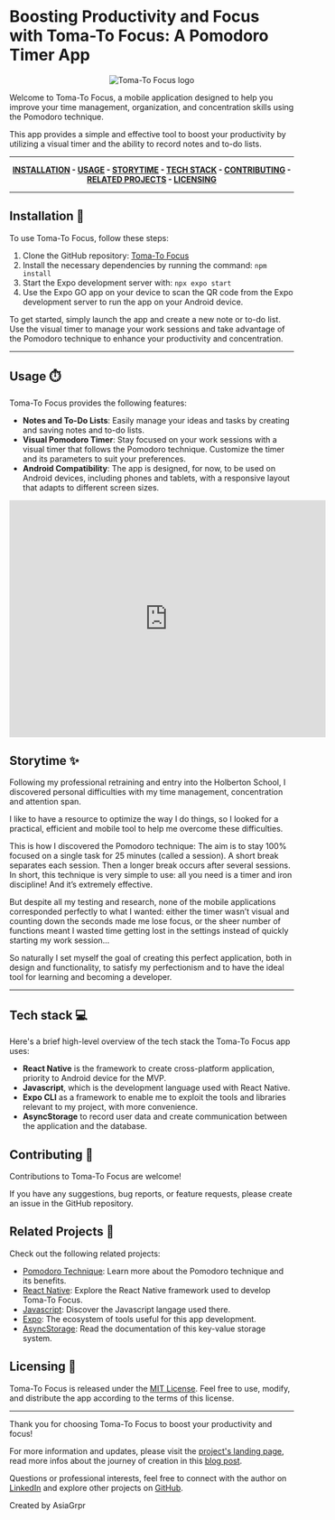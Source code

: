 # Boosting Productivity and Focus with Toma-To Focus: A Pomodoro Timer App
<div align="center">
<img src="https://miro.medium.com/v2/resize:fit:660/format:webp/1*ahMuw3WbvDf5YlQbbcUbSQ.png" alt="Toma-To Focus logo">
</div>


Welcome to Toma-To Focus, a mobile application designed to help you improve your time management, organization, and concentration skills using the Pomodoro technique. 

This app provides a simple and effective tool to boost your productivity by utilizing a visual timer and the ability to record notes and to-do lists.


---
<div align="center">

**[INSTALLATION](https://github.com/AsiaGrpr/TomaTo-Focus/blob/main/README.md#-installation)  - [USAGE](https://github.com/AsiaGrpr/TomaTo-Focus/blob/main/README.md#usage-%EF%B8%8F) - [STORYTIME](https://github.com/AsiaGrpr/TomaTo-Focus/blob/main/README.md##-storytime) - [TECH STACK](https://github.com/AsiaGrpr/TomaTo-Focus/blob/main/README.md##-tech-stack) - [CONTRIBUTING](https://github.com/AsiaGrpr/TomaTo-Focus/blob/main/README.md##-contributing) - [RELATED PROJECTS](https://github.com/AsiaGrpr/TomaTo-Focus/blob/main/README.md##-related-projects) - [LICENSING](https://github.com/AsiaGrpr/TomaTo-Focus/blob/main/README.md##-licensing)**

</div>

---

## Installation 🫥
To use Toma-To Focus, follow these steps:

1. Clone the GitHub repository: [Toma-To Focus](https://github.com/AsiaGrpr/TomaTo-Focus)
2. Install the necessary dependencies by running the command: `npm install`
3. Start the Expo development server with: `npx expo start`
4. Use the Expo GO app on your device to scan the QR code from the Expo development server to run the app on your Android device.

To get started, simply launch the app and create a new note or to-do list. Use the visual timer to manage your work sessions and take advantage of the Pomodoro technique to enhance your productivity and concentration.

---

## Usage ⏱️
Toma-To Focus provides the following features:

- **Notes and To-Do Lists**: Easily manage your ideas and tasks by creating and saving notes and to-do lists.
- **Visual Pomodoro Timer**: Stay focused on your work sessions with a visual timer that follows the Pomodoro technique. Customize the timer and its parameters to suit your preferences.
- **Android Compatibility**: The app is designed, for now, to be used on Android devices, including phones and tablets, with a responsive layout that adapts to different screen sizes.

<div align="center">
<iframe width="560" height="420" src="https://www.youtube.com/embed/G_ptF_4dcf0" frameborder="0" allowfullscreen></iframe>
</div>

## Storytime ✨
Following my professional retraining and entry into the Holberton School, I discovered personal difficulties with my time management, concentration and attention span.

I like to have a resource to optimize the way I do things, so I looked for a practical, efficient and mobile tool to help me overcome these difficulties.

This is how I discovered the Pomodoro technique:
The aim is to stay 100% focused on a single task for 25 minutes (called a session).
A short break separates each session. Then a longer break occurs after several sessions. In short, this technique is very simple to use: all you need is a timer and iron discipline! And it’s extremely effective.

But despite all my testing and research, none of the mobile applications corresponded perfectly to what I wanted: either the timer wasn’t visual and counting down the seconds made me lose focus, or the sheer number of functions meant I wasted time getting lost in the settings instead of quickly starting my work session…

So naturally I set myself the goal of creating this perfect application, both in design and functionality, to satisfy my perfectionism and to have the ideal tool for learning and becoming a developer.

---
## Tech stack  💻

Here's a brief high-level overview of the tech stack the Toma-To Focus app uses:

- **React Native** is the framework to create cross-platform application, priority to Android device for the MVP.
- **Javascript**, which is the development language used with React Native.
- **Expo CLI** as a framework to enable me to exploit the tools and libraries relevant to my project, with more convenience.
- **AsyncStorage** to record user data and create communication between the application and the database.

## Contributing 🚀
Contributions to Toma-To Focus are welcome! 

If you have any suggestions, bug reports, or feature requests, please create an issue in the GitHub repository.

## Related Projects 🎯
Check out the following related projects:

- [Pomodoro Technique](https://en.wikipedia.org/wiki/Pomodoro_Technique): Learn more about the Pomodoro technique and its benefits.
- [React Native](https://reactnative.dev/): Explore the React Native framework used to develop Toma-To Focus.
- [Javascript](https://www.javascript.com/): Discover the Javascript langage used there.
- [Expo](https://expo.dev/): The ecosystem of tools useful for this app development.
- [AsyncStorage](https://reactnative.dev/docs/asyncstorage): Read the documentation of this key-value storage system.

## Licensing 💾
Toma-To Focus is released under the [MIT License](https://opensource.org/licenses/MIT). Feel free to use, modify, and distribute the app according to the terms of this license.

---

Thank you for choosing Toma-To Focus to boost your productivity and focus! 

For more information and updates, please visit the [project's landing page](https://asiagrpr.wixsite.com/toma-to-focus), read more infos about the journey of creation in this [blog post](https://medium.com/@5634/boosting-productivity-and-focus-with-toma-to-focus-a-pomodoro-timer-app-9b5521c1e49b). 

Questions or professional interests, feel free to connect with the author on [LinkedIn](https://www.linkedin.com/in/asia-groupierre/) and explore other projects on [GitHub](https://github.com/AsiaGrpr).

Created by AsiaGrpr
